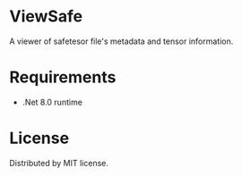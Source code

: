 # ViewSafe
A viewer of safetesor file's metadata and tensor information.

# Requirements
 - .Net 8.0 runtime

# License
Distributed by MIT license.
